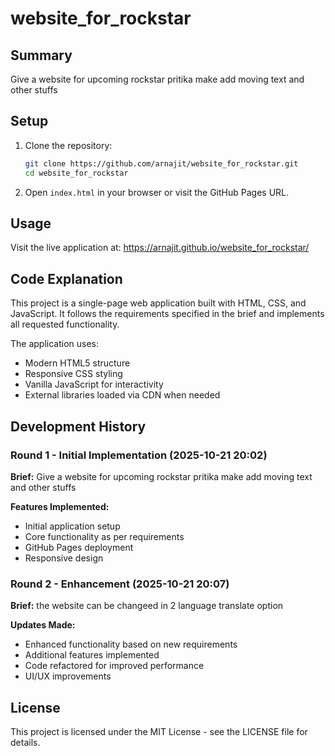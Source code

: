 # website_for_rockstar

## Summary
Give a website for upcoming rockstar pritika make add moving text and other stuffs

## Setup
1. Clone the repository:
   ```bash
   git clone https://github.com/arnajit/website_for_rockstar.git
   cd website_for_rockstar
   ```

2. Open `index.html` in your browser or visit the GitHub Pages URL.

## Usage
Visit the live application at: https://arnajit.github.io/website_for_rockstar/

## Code Explanation
This project is a single-page web application built with HTML, CSS, and JavaScript. It follows the requirements specified in the brief and implements all requested functionality.

The application uses:
- Modern HTML5 structure
- Responsive CSS styling
- Vanilla JavaScript for interactivity
- External libraries loaded via CDN when needed

## Development History

### Round 1 - Initial Implementation (2025-10-21 20:02)
**Brief:** Give a website for upcoming rockstar pritika make add moving text and other stuffs

**Features Implemented:**
- Initial application setup
- Core functionality as per requirements
- GitHub Pages deployment
- Responsive design

### Round 2 - Enhancement (2025-10-21 20:07)
**Brief:** the website can be changeed in 2 language translate option

**Updates Made:**
- Enhanced functionality based on new requirements
- Additional features implemented
- Code refactored for improved performance
- UI/UX improvements


## License
This project is licensed under the MIT License - see the LICENSE file for details.

